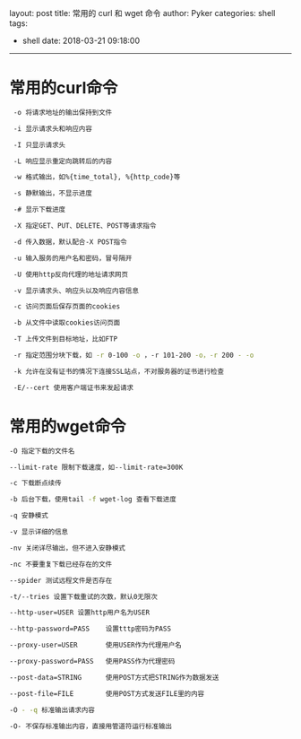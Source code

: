 layout: post
title: 常用的 curl 和 wget 命令
author: Pyker
categories: shell
tags:
  - shell
date: 2018-03-21 09:18:00
---

# 常用的curl命令
```bash
 -o 将请求地址的输出保持到文件

 -i 显示请求头和响应内容

 -I 只显示请求头

 -L 响应显示重定向跳转后的内容

 -w 格式输出，如%{time_total}, %{http_code}等

 -s 静默输出，不显示进度

 -# 显示下载进度

 -X 指定GET、PUT、DELETE、POST等请求指令

 -d 传入数据，默认配合-X POST指令

 -u 输入服务的用户名和密码，冒号隔开

 -U 使用http反向代理的地址请求网页

 -v 显示请求头、响应头以及响应内容信息

 -c 访问页面后保存页面的cookies

 -b 从文件中读取cookies访问页面

 -T 上传文件到目标地址，比如FTP

 -r 指定范围分块下载，如 -r 0-100 -o ，-r 101-200 -o，-r 200 - -o

 -k 允许在没有证书的情况下连接SSL站点，不对服务器的证书进行检查

 -E/--cert 使用客户端证书来发起请求
```

# 常用的wget命令
```bash
-O 指定下载的文件名

--limit-rate 限制下载速度，如--limit-rate=300K

-c 下载断点续传

-b 后台下载，使用tail -f wget-log 查看下载进度

-q 安静模式

-v 显示详细的信息

-nv 关闭详尽输出，但不进入安静模式

-nc 不要重复下载已经存在的文件

--spider 测试远程文件是否存在

-t/--tries 设置下载重试的次数，默认0无限次

--http-user=USER 设置http用户名为USER

--http-password=PASS    设置tttp密码为PASS

--proxy-user=USER       使用USER作为代理用户名

--proxy-password=PASS   使用PASS作为代理密码

--post-data=STRING      使用POST方式把STRING作为数据发送

--post-file=FILE        使用POST方式发送FILE里的内容

-O - -q 标准输出请求内容

-O- 不保存标准输出内容，直接用管道符运行标准输出
```